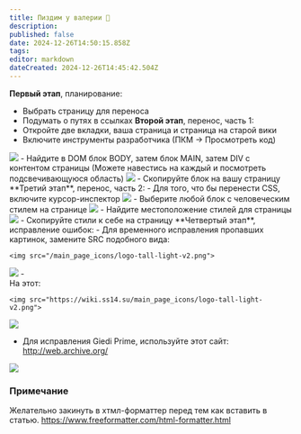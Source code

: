 ```yaml
---
title: Пиздим у валерии 🍻
description: 
published: false
date: 2024-12-26T14:50:15.858Z
tags: 
editor: markdown
dateCreated: 2024-12-26T14:45:42.504Z
---
```


**Первый этап**, планирование:
- Выбрать страницу для переноса
- Подумать о путях в ссылках
**Второй этап**, перенос, часть 1:
- Откройте две вкладки, ваша страница и страница на старой вики
- Включите инструменты разработчика (ПКМ -> Просмотреть код)
<img src="https://i.ibb.co/J7c5k4T/image.png">
- Найдите в DOM блок BODY, затем блок MAIN, затем DIV с контентом страницы (Можете навестись на каждый и посмотреть подсвечивающуюся область)
<img src="https://i.ibb.co/JkCTMm8/image.png">
- Скопируйте блок на вашу страницу
**Третий этап**, перенос, часть 2:
- Для того, что бы перенести CSS, включите курсор-инспектор
<img src="https://i.ibb.co/4mP7rtG/image.png">
- Выберите любой блок с человеческим стилем на странице
<img src="https://i.ibb.co/kmZx4j0/image.png">
- Найдите местоположение стилей для страницы
<img src="https://i.ibb.co/9tNHSPC/image.png">
- Скопируйте стили к себе на страницу
**Четвертый этап**, исправление ошибок:
- Для временного исправления пропавших картинок, замените SRC подобного вида:

```
<img src="/main_page_icons/logo-tall-light-v2.png">
```
<img src="https://i.ibb.co/fH4QqX3/image.png">
- <br>На этот:

```
<img src="https://wiki.ss14.su/main_page_icons/logo-tall-light-v2.png">
```
<img src="https://i.ibb.co/NsYc7ng/image.png">

- Для исправления Giedi Prime, используйте этот сайт: http://web.archive.org/

<img src="https://i.ibb.co/bbRd0YT/image.png">

### Примечание
Желательно закинуть в хтмл-форматтер перед тем как вставить в статью. 
https://www.freeformatter.com/html-formatter.html